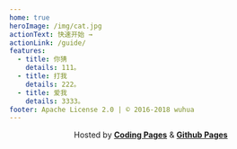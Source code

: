 ```yaml
---
home: true
heroImage: /img/cat.jpg
actionText: 快速开始 →
actionLink: /guide/
features:
  - title: 你猜
    details: 111。
  - title: 打我
    details: 222。
  - title: 爱我
    details: 3333。
footer: Apache License 2.0 | © 2016-2018 wuhua
---
```


<p align="center">
    Hosted by 
    <a href="https://pages.coding.me" target="_blank" style="font-weight:bold">Coding Pages</a> 
    & 
    <a href="https://pages.github.com" target="_blank" style="font-weight:bold">Github Pages</a>
</p>
